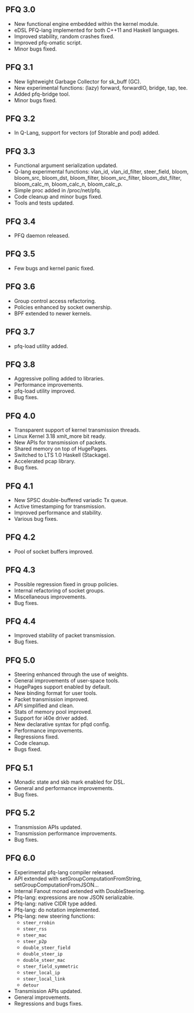 PFQ 3.0
-------

 * New functional engine embedded within the kernel module.
 * eDSL PFQ-lang implemented for both C++11 and Haskell languages. 
 * Improved stability, random crashes fixed.
 * Improved pfq-omatic script.
 * Minor bugs fixed.


PFQ 3.1
-------
 * New lightweight Garbage Collector for sk_buff (GC).
 * New experimental functions: (lazy) forward, forwardIO, bridge, tap, tee.
 * Added pfq-bridge tool.
 * Minor bugs fixed.


PFQ 3.2
-------
 * In Q-Lang, support for vectors (of Storable and pod) added.


PFQ 3.3
-------
 * Functional argument serialization updated.
 * Q-lang experimental functions: vlan_id, vlan_id_filter, steer_field,
   bloom, bloom_src, bloom_dst, bloom_filter, bloom_src_filter, 
   bloom_dst_filter, bloom_calc_m, bloom_calc_n, bloom_calc_p.
 * Simple proc added in /proc/net/pfq.
 * Code cleanup and minor bugs fixed.
 * Tools and tests updated.


PFQ 3.4
-------
 * PFQ daemon released.


PFQ 3.5
-------
 * Few bugs and kernel panic fixed.


PFQ 3.6
-------
 * Group control access refactoring.
 * Policies enhanced by socket ownership.
 * BPF extended to newer kernels.


PFQ 3.7
-------
 * pfq-load utility added.


PFQ 3.8
-------
 * Aggressive polling added to libraries.
 * Performance improvements.
 * pfq-load utility improved.
 * Bug fixes.


PFQ 4.0
-------
 * Transparent support of kernel transmission threads.
 * Linux Kernel 3.18 xmit_more bit ready.
 * New APIs for transmission of packets.
 * Shared memory on top of HugePages.
 * Switched to LTS 1.0 Haskell (Stackage).
 * Accelerated pcap library. 
 * Bug fixes.


PFQ 4.1
-------
 * New SPSC double-buffered variadic Tx queue.
 * Active timestamping for transmission.
 * Improved performance and stability.
 * Various bug fixes.


PFQ 4.2
-------
 * Pool of socket buffers improved.


PFQ 4.3
-------
 * Possible regression fixed in group policies.
 * Internal refactoring of socket groups.
 * Miscellaneous improvements.
 * Bug fixes.


PFQ 4.4
-------
 * Improved stability of packet transmission.
 * Bug fixes.


PFQ 5.0
-------
 * Steering enhanced through the use of weights.
 * General improvements of user-space tools.
 * HugePages support enabled by default. 
 * New binding format for user tools.
 * Packet transmission improved.
 * API simplified and clean.
 * Stats of memory pool improved.
 * Support for i40e driver added.
 * New declarative syntax for pfqd config.
 * Performance improvements.
 * Regressions fixed.
 * Code cleanup.
 * Bugs fixed.


PFQ 5.1
-------
 * Monadic state and skb mark enabled for DSL.
 * General and performance improvements.
 * Bug fixes.


PFQ 5.2
-------
 * Transmission APIs updated.
 * Transmission performance improvements.
 * Bug fixes.


PFQ 6.0
-------
 * Experimental pfq-lang compiler released.
 * API extended with setGroupComputationFromString,
   setGroupComputationFromJSON...
 * Internal Fanout monad extended with 
   DoubleSteering.
 * Pfq-lang: expressions are now JSON serializable.
 * Pfq-lang: native CIDR type added.
 * Pfq-lang: do notation implemented.
 * Pfq-lang: new steering functions:
    * `steer_rrobin`
    * `steer_rss`
    * `steer_mac`
    * `steer_p2p`
    * `double_steer_field`
    * `double_steer_ip`
    * `double_steer_mac`
    * `steer_field_symmetric`
    * `steer_local_ip`
    * `steer_local_link`
    * `detour`
 * Transmission APIs updated.
 * General improvements.
 * Regressions and bugs fixes.

